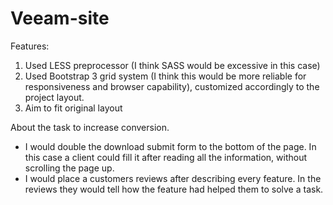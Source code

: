 # Veeam-site

Features:

1. Used LESS preprocessor (I think SASS would be excessive in this case)
2. Used Bootstrap 3 grid system (I think this would be more reliable for responsiveness and browser capability), customized accordingly to the project layout.
3. Aim to fit original layout

About the task to increase conversion.

 - I would double the download submit form to the bottom of the page. In this case a client could fill it after reading all the information, without scrolling the page up.
 - I would place a customers reviews after describing every feature. In the reviews they would tell how the feature had helped them to solve a task.
